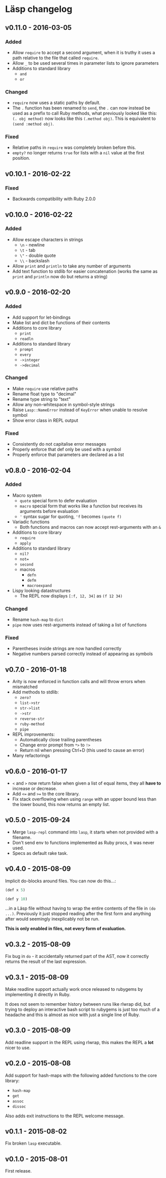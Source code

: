 # Läsp changelog

## v0.11.0 - 2016-03-05

### Added

- Allow `require` to accept a second argument, when it is truthy it uses a path
  relative to the file that called `require`.
- Allow `_` to be used several times in parameter lists to ignore parameters
- Additions to standard library
  - `and`
  - `or`

### Changed

- `require` now uses a static paths by default.
- The `.` function has been renamed to `send`, the `.` can now instead be used
  as a prefix to call Ruby methods, what previously looked like this: `(. obj method)`
  now looks like this `(.method obj)`. This is equivalent to `(send :method obj)`.

### Fixed

- Relative paths in `require` was completely broken before this.
- `empty?` no longer returns `true` for lists with a `nil` value at the first position.


## v0.10.1 - 2016-02-22

### Fixed

- Backwards compatibility with Ruby 2.0.0


## v0.10.0 - 2016-02-22

### Added

- Allow escape characters in strings
    - `\n` - newline
    - `\t` - tab
    - `\"` - double quote
    - `\\` - backslash
- Allow `print` and `println` to take any number of arguments
- Add text function to stdlib for easier concatenation (works the same as
  `print` and `println` now do but returns a string)

## v0.9.0 - 2016-02-20

### Added

- Add support for let-bindings
- Make list and dict be functions of their contents
- Additions to core library
    - `print`
    - `readln`
- Additions to standard library
    - `prompt`
    - `every`
    - `->integer`
    - `->decimal`

### Changed

- Make `require` use relative paths
- Rename float type to "decimal"
- Rename type string to "text"
- Allow any non-whitespace in symbol-style strings
- Raise `Lasp::NameError` instead of `KeyError` when unable to resolve symbol
- Show error class in REPL output

### Fixed

- Consistently do not capitalise error messages
- Properly enforce that def only be used with a symbol
- Properly enforce that parameters are declared as a list

## v0.8.0 - 2016-02-04

### Added

- Macro system
    - `quote` special form to defer evaluation
    - `macro` special form that works like a function but receives its arguments before evaluation
    - `'` syntax sugar for quoting, `'f` becomes `(quote f)`
- Variadic functions
    - Both functions and macros can now accept rest-arguments with an `&`
- Additions to core library
    - `require`
    - `apply`
- Additions to standard library
    - `nil?`
    - `not=`
    - `second`
    - macros
        - `defn`
        - `defm`
        - `macroexpand`
- Lispy looking datastructures
    - The REPL now displays `[:f, 12, 34]` as `(f 12 34)`

### Changed

- Rename `hash-map` to `dict`
- `pipe` now uses rest-arguments instead of taking a list of functions

### Fixed

- Parentheses inside strings are now handled correctly
- Negative numbers parsed correctly instead of appearing as symbols

## v0.7.0 - 2016-01-18

- Arity is now enforced in function calls and will throw errors when mismatched
- Add methods to stdlib:
    - `zero?`
    - `list->str`
    - `str->list`
    - `->str`
    - `reverse-str`
    - `ruby-method`
    - `pipe`
- REPL improvements:
    - Automatically close trailing parentheses
    - Change error prompt from `*>` to `!>`
    - Return nil when pressing Ctrl+D (this used to cause an error)
- Many refactorings

## v0.6.0 - 2016-01-17

- `<` and `>` now return false when given a list of equal items, they all **have to** increase or decrease.
- Add `<=` and `>=` to the core library.
- Fix stack overflowing when using `range` with an upper bound less than the lower bound, this now returns an empty list.

## v0.5.0 - 2015-09-24

- Merge `lasp-repl` command into `lasp`, it starts when not provided with a filename.
- Don't send env to functions implemented as Ruby procs, it was never used.
- Specs as default rake task.

## v0.4.0 - 2015-08-09

Implicit do-blocks around files. You can now do this...:

```lisp
(def x 5)

(def y 10)
```

...in a Läsp file without having to wrap the entire contents of the file in
`(do ...)`. Previously it just stopped reading after the first form and
anything after would seemingly inexplicably not be run.

**This is only enabled in files, not every form of evaluation.**

## v0.3.2 - 2015-08-09

Fix bug in `do` - it accidentally returned part of the AST, now it correctly
returns the result of the last expression.

## v0.3.1 - 2015-08-09

Make readline support actually work once released to rubygems by implementing it directly in Ruby.

It does not seem to remember history between runs like rlwrap did, but trying
to deploy an interactive bash script to rubygems is just too much of a headache
and this is almost as nice with just a single line of Ruby.

## v0.3.0 - 2015-08-09

Add readline support in the REPL using rlwrap, this makes the REPL a **lot** nicer to use.

## v0.2.0 - 2015-08-08

Add support for hash-maps with the following added functions to the core library:

- `hash-map`
- `get`
- `assoc`
- `dissoc`

Also adds exit instructions to the REPL welcome message.

## v0.1.1 - 2015-08-02

Fix broken `lasp` executable.

## v0.1.0 - 2015-08-01

First release.
